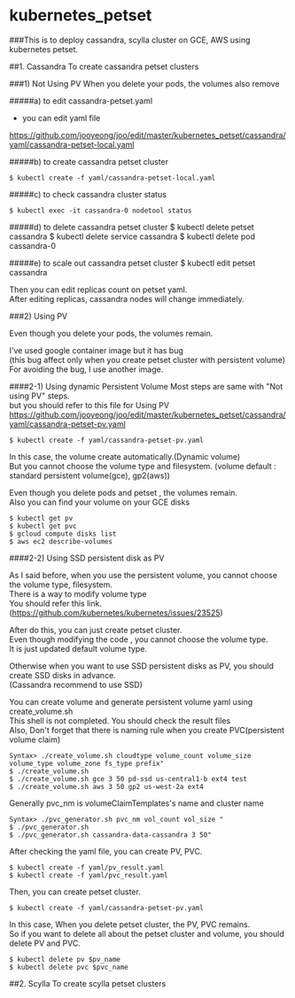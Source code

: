 # kubernetes_petset

###This is to deploy cassandra, scylla cluster on GCE, AWS using kubernetes petset.

##1. Cassandra
To create cassandra petset clusters

###1) Not Using PV
 When you delete your pods, the volumes also remove

#####a) to edit cassandra-petset.yaml
* you can edit yaml file 
	
<https://github.com/jooyeong/joo/edit/master/kubernetes_petset/cassandra/yaml/cassandra-petset-local.yaml>


#####b) to create cassandra petset cluster

	$ kubectl create -f yaml/cassandra-petset-local.yaml

#####c) to check cassandra cluster status

	$ kubectl exec -it cassandra-0 nodetool status

#####d) to delete cassandra petset cluster 
	$ kubectl delete petset cassandra
	$ kubectl delete service cassandra
	$ kubectl delete pod cassandra-0

#####e) to scale out cassandra petset cluster
	$ kubectl edit petset cassandra

Then you can edit replicas count on petset yaml.  
After editing replicas, cassandra nodes will change immediately. 


###2) Using PV

Even though you delete your pods, the volumes remain.

I've used google container image but it has bug  
(this bug affect only when you create petset cluster with persistent volume)  
For avoiding the bug, I use another image.

####2-1) Using dynamic Persistent Volume
Most steps are same with "Not using PV" steps.  
but you should refer to this file for Using PV  
<https://github.com/jooyeong/joo/edit/master/kubernetes_petset/cassandra/yaml/cassandra-petset-pv.yaml>

	$ kubectl create -f yaml/cassandra-petset-pv.yaml

In this case, the volume create automatically.(Dynamic volume)  
But you cannot choose the volume type and filesystem. (volume default : standard persistent volume(gce), gp2(aws))

Even though you delete pods and petset , the volumes remain.    
Also you can find your volume on your GCE disks

	$ kubectl get pv
	$ kubectl get pvc
	$ gcloud compute disks list
	$ aws ec2 describe-volumes


####2-2) Using SSD persistent disk as PV

As I said before, when you use the persistent volume, you cannot choose the volume type, filesystem.  
There is a way to modify volume type  
You should refer this link.(https://github.com/kubernetes/kubernetes/issues/23525)  

After do this, you can just create petset cluster.  
Even though modifying the code , you cannot choose the volume type.  
It is just updated default volume type. 


Otherwise when you want to use SSD persistent disks as PV, you should create SSD disks in advance.  
(Cassandra recommend to use SSD)

You can create volume and generate persistent volume yaml using create_volume.sh  
This shell is not completed. You should check the result files  
Also, Don't forget that there is naming rule when you create PVC(persistent volume claim)  

	Syntax> ./create_volume.sh cloudtype volume_count volume_size volume_type volume_zone fs_type prefix"
	$ ./create_volume.sh
	$ ./create_volume.sh gce 3 50 pd-ssd us-central1-b ext4 test
	$ ./create_volume.sh aws 3 50 gp2 us-west-2a ext4


Generally pvc_nm is volumeClaimTemplates's name and cluster name 

	Syntax> ./pvc_generator.sh pvc_nm vol_count vol_size "
	$ ./pvc_generator.sh
	$ ./pvc_generator.sh cassandra-data-cassandra 3 50"


After checking the yaml file, you can create PV, PVC.


	$ kubectl create -f yaml/pv_result.yaml
	$ kubectl create -f yaml/pvc_result.yaml

	
Then, you can create petset cluster.

	$ kubectl create -f yaml/cassandra-petset-pv.yaml
	
	
In this case, When you delete petset cluster, the PV, PVC remains.  
So if you want to delete all about the petset cluster and volume, you should delete PV and PVC.

	$ kubectl delete pv $pv_name
	$ kubectl delete pvc $pvc_name


##2. Scylla
To create scylla petset clusters
